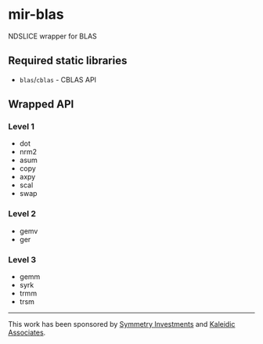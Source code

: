 # mir-blas
NDSLICE wrapper for BLAS

## Required static libraries
 - `blas`/`cblas` - CBLAS API

## Wrapped API

### Level 1
 - dot
 - nrm2
 - asum
 - copy
 - axpy
 - scal
 - swap

### Level 2
 - gemv
 - ger

### Level 3
 - gemm
 - syrk
 - trmm
 - trsm

---------------

This work has been sponsored by [Symmetry Investments](http://symmetryinvestments.com) and [Kaleidic Associates](https://github.com/kaleidicassociates).
